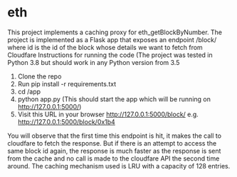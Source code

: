 # eth
This project implements a caching proxy for eth_getBlockByNumber. 
The project is implemented as a Flask app that exposes an endpoint /block/<id> where id is the id of the block whose details we want to fetch from Cloudfare
Instructions for running the code (The project was tested in Python 3.8 but should work in any Python version from 3.5
  1. Clone the repo
  2. Run pip install -r requirements.txt
  3. cd /app
  4. python app.py (This should start the app which will be running on http://127.0.0.1:5000/)
  5. Visit this URL in your browser http://127.0.0.1:5000/block/<id> e.g. http://127.0.0.1:5000/block/0x1b4
  
You will observe that the first time this endpoint is hit, it makes the call to cloudfare to fetch the response. But if there is an attempt to access the same block id again, the response is much faster as the response is sent from the cache and no call is made to the cloudfare API the second time around. The caching mechanism used is LRU with a capacity of 128 entries.
